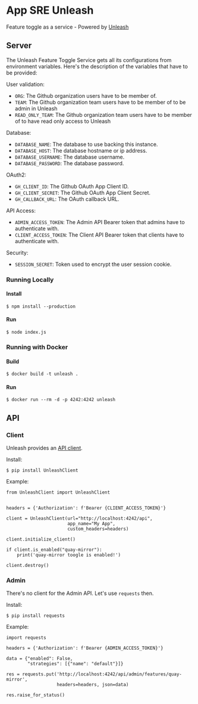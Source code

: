 # App SRE Unleash

Feature toggle as a service - Powered by [Unleash](https://github.com/Unleash/unleash)

## Server

The Unleash Feature Toggle Service gets all its configurations from
environment variables. Here's the description of the variables that have
to be provided:

User validation:

- `ORG`: The Github organization users have to be member of.
- `TEAM`: The Github organization team users have to be member of to be admin in Unleash
- `READ_ONLY_TEAM`: The Github organization team users have to be member of to have read only access to Unleash

Database:

- `DATABASE_NAME`: The database to use backing this instance.
- `DATABASE_HOST`: The database hostname or ip address.
- `DATABASE_USERNAME`: The database username.
- `DATABASE_PASSWORD`: The database password.

OAuth2:

- `GH_CLIENT_ID`: The Github OAuth App Client ID.
- `GH_CLIENT_SECRET`: The Github OAuth App Client Secret.
- `GH_CALLBACK_URL`: The OAuth callback URL.

API Access:

- `ADMIN_ACCESS_TOKEN`: The Admin API Bearer token that admins have to
  authenticate with.
- `CLIENT_ACCESS_TOKEN`: The Client API Bearer token that clients have to
  authenticate with.

Security:

- `SESSION_SECRET`: Token used to encrypt the user session cookie.

### Running Locally

#### Install

```
$ npm install --production
```

#### Run

```
$ node index.js
```

### Running with Docker

#### Build

```
$ docker build -t unleash .
```

#### Run

```
$ docker run --rm -d -p 4242:4242 unleash
```

## API

### Client

Unleash provides an [API client](https://github.com/Unleash/unleash-client-python).

Install:

```
$ pip install UnleashClient
```

Example:
```
from UnleashClient import UnleashClient


headers = {'Authorization': f'Bearer {CLIENT_ACCESS_TOKEN}'}

client = UnleashClient(url="http://localhost:4242/api",
                       app_name="My App",
                       custom_headers=headers)

client.initialize_client()

if client.is_enabled("quay-mirror"):
    print('quay-mirror toogle is enabled!')

client.destroy()
```

### Admin

There's no client for the Admin API. Let's use `requests` then.

Install:

```
$ pip install requests
```

Example:
```
import requests

headers = {'Authorization': f'Bearer {ADMIN_ACCESS_TOKEN}'}

data = {"enabled": False,
        "strategies": [{"name": "default"}]}

res = requests.put('http://localhost:4242/api/admin/features/quay-mirror',
                   headers=headers, json=data)

res.raise_for_status()
```
